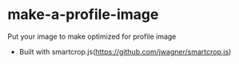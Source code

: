# make-a-profile-image
Put your image to make optimized for profile image

- Built with smartcrop.js(https://github.com/jwagner/smartcrop.js)
